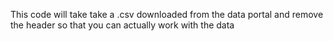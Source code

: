 This code will take take a .csv downloaded from the data portal and remove the header so that you can actually work with the data
